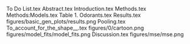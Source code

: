 To Do List.tex
Abstract.tex
Introduction.tex
Methods.tex
Methods:Models.tex
Table 1. Odorants.tex
Results.tex
figures/basic_gen_plots/results.png
Pooling.tex
To_account_for_the_shape__.tex
figures/0/cartoon.png
figures/model_fits/model_fits.png
Discussion.tex
figures/mse/mse.png